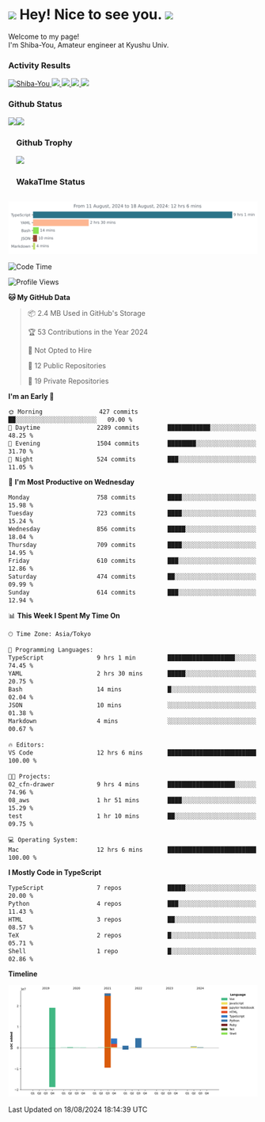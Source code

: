 <h1>
  <img src="https://emojis.slackmojis.com/emojis/images/1531849430/4246/blob-sunglasses.gif?1531849430" width="30"/> 
  Hey! Nice to see you.
  <img src="https://emojis.slackmojis.com/emojis/images/1531849430/4246/blob-sunglasses.gif?1531849430" width="30"/> 
</h1>
<p>
  Welcome to my page! <br />
  I'm Shiba-You, Amateur engineer at Kyushu Univ.
</p>


<h3>
  Activity Results
</h3>
<p align="left"> 
  <!--   GitHub  -->
  <a href="https://github.com/Shiba-You/Shiba-You/">
    <img src="https://komarev.com/ghpvc/?username=Shiba-You" alt="Shiba-You" />
  </a>
  <a href="https://github.com/Shiba-You">
    <img height="20" src="https://img.shields.io/github/followers/Shiba-You?label=follow&logo=github&style=flat" />
  </a>
  
  <!-- Qiita -->
  <a href="http://qiita.com/Shiba-You">
    <img height="20" src="https://qiita-badge.apiapi.app/s/Shiba-You/posts.svg" />
  </a>
  <a href="http://qiita.com/Shiba-You">
    <img height="20" src="https://qiita-badge.apiapi.app/s/Shiba-You/contributions.svg" />
  </a>
  <a href="http://qiita.com/Shiba-You">
    <img height="20" src="https://qiita-badge.apiapi.app/s/Shiba-You/followers.svg" />
  </a>
</p>


<h3>
  Github Status
</h3>
<div>
  <img height="170" align="left" src="https://github-readme-stats.vercel.app/api?username=Shiba-You&theme=tokyonight" />
  <img height="170" src="https://github-readme-stats.vercel.app/api/top-langs/?username=Shiba-You&theme=tokyonight&layout=compact" />
</div>

<h3>
  Github Trophy
</h3>
<div>
  <img width="800" src="https://github-profile-trophy.vercel.app/?username=Shiba-You&theme=tokyonight" />
</div>


<h3>
  WakaTIme Status
</h3>
<img src="https://github.com/Shiba-You/Shiba-You/blob/main/images/stat.svg" alt="Shiba-You WakaTime Activity"/>

<!--START_SECTION:waka-->
![Code Time](http://img.shields.io/badge/Code%20Time-886%20hrs%202%20mins-blue)

![Profile Views](http://img.shields.io/badge/Profile%20Views-2-blue)

**🐱 My GitHub Data** 

> 📦 2.4 MB Used in GitHub's Storage 
 > 
> 🏆 53 Contributions in the Year 2024
 > 
> 🚫 Not Opted to Hire
 > 
> 📜 12 Public Repositories 
 > 
> 🔑 19 Private Repositories 
 > 
**I'm an Early 🐤** 

```text
🌞 Morning                427 commits         ██░░░░░░░░░░░░░░░░░░░░░░░   09.00 % 
🌆 Daytime                2289 commits        ████████████░░░░░░░░░░░░░   48.25 % 
🌃 Evening                1504 commits        ████████░░░░░░░░░░░░░░░░░   31.70 % 
🌙 Night                  524 commits         ███░░░░░░░░░░░░░░░░░░░░░░   11.05 % 
```
📅 **I'm Most Productive on Wednesday** 

```text
Monday                   758 commits         ████░░░░░░░░░░░░░░░░░░░░░   15.98 % 
Tuesday                  723 commits         ████░░░░░░░░░░░░░░░░░░░░░   15.24 % 
Wednesday                856 commits         █████░░░░░░░░░░░░░░░░░░░░   18.04 % 
Thursday                 709 commits         ████░░░░░░░░░░░░░░░░░░░░░   14.95 % 
Friday                   610 commits         ███░░░░░░░░░░░░░░░░░░░░░░   12.86 % 
Saturday                 474 commits         ██░░░░░░░░░░░░░░░░░░░░░░░   09.99 % 
Sunday                   614 commits         ███░░░░░░░░░░░░░░░░░░░░░░   12.94 % 
```


📊 **This Week I Spent My Time On** 

```text
🕑︎ Time Zone: Asia/Tokyo

💬 Programming Languages: 
TypeScript               9 hrs 1 min         ███████████████████░░░░░░   74.45 % 
YAML                     2 hrs 30 mins       █████░░░░░░░░░░░░░░░░░░░░   20.75 % 
Bash                     14 mins             █░░░░░░░░░░░░░░░░░░░░░░░░   02.04 % 
JSON                     10 mins             ░░░░░░░░░░░░░░░░░░░░░░░░░   01.38 % 
Markdown                 4 mins              ░░░░░░░░░░░░░░░░░░░░░░░░░   00.67 % 

🔥 Editors: 
VS Code                  12 hrs 6 mins       █████████████████████████   100.00 % 

🐱‍💻 Projects: 
02_cfn-drawer            9 hrs 4 mins        ███████████████████░░░░░░   74.96 % 
08_aws                   1 hr 51 mins        ████░░░░░░░░░░░░░░░░░░░░░   15.29 % 
test                     1 hr 10 mins        ██░░░░░░░░░░░░░░░░░░░░░░░   09.75 % 

💻 Operating System: 
Mac                      12 hrs 6 mins       █████████████████████████   100.00 % 
```

**I Mostly Code in TypeScript** 

```text
TypeScript               7 repos             █████░░░░░░░░░░░░░░░░░░░░   20.00 % 
Python                   4 repos             ███░░░░░░░░░░░░░░░░░░░░░░   11.43 % 
HTML                     3 repos             ██░░░░░░░░░░░░░░░░░░░░░░░   08.57 % 
TeX                      2 repos             █░░░░░░░░░░░░░░░░░░░░░░░░   05.71 % 
Shell                    1 repo              █░░░░░░░░░░░░░░░░░░░░░░░░   02.86 % 
```



**Timeline**

![Lines of Code chart](https://raw.githubusercontent.com/Shiba-You/Shiba-You/main/assets/bar_graph.png)


 Last Updated on 18/08/2024 18:14:39 UTC
<!--END_SECTION:waka-->
